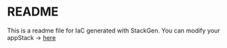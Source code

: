 # README
This is a readme file for IaC generated with StackGen.
You can modify your appStack -> [here](http://main.dev.stackgen.com/appstacks/6eee3bbc-83c9-42f6-b8da-e2ba379d2d90)
